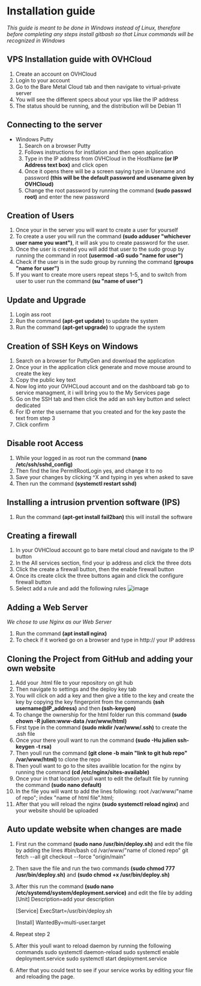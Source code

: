 # **Installation guide**

  *This guide is meant to be done in Windows instead of Linux, therefore before completing
  any steps install gitbash so that Linux commands will be recognized in Windows*
  
## VPS Installation guide with OVHCloud
  1. Create an account on OVHCloud
  2. Login to your account
  3. Go to the Bare Metal Cloud tab and then navigate to virtual-private server
  4. You will see the different specs about your vps like the IP address
  5. The status should be running, and the distribution will be Debian 11

## Connecting to the server
  - Windows Putty
       1. Search on a browser Putty
       2. Follows instructions for instllation and then open application
       3. Type in the IP address from OVHCloud in the HostName __(or IP Address text box)__ and click open
       4. Once it opens there will be a screen saying type in Usename and password 
          __(this will be the default password and usename given by OVHCloud)__
       5. Change the root password by running the command __(sudo passwd root)__ and enter the new password
  
## Creation of Users
  1. Once your in the server you will want to create a user for yourself
  2. To create a user you will run the command __(sudo adduser "whichever user name you want")__, it will ask
     you to create password for the user.
  3. Once the user is created you will add that user to the sudo group by
     running the command in root __(usermod -aG sudo "name for user")__
  4. Check if the user is in the sudo group by running the command __(groups "name for user")__
  5. If you want to create more users repeat steps 1-5, and to switch from user to user run
     the command __(su "name of user")__
           
## Update and Upgrade
  1. Login ass root
  2. Run the command __(apt-get update)__ to update the system
  3. Run the command __(apt-get upgrade)__ to upgrade the system
  
## Creation of SSH Keys on Windows
  1. Search on a browser for PuttyGen and download the application
  2. Once your in the application click generate and move mouse around to create the key
  3. Copy the public key text
  4. Now log into your OVHCLoud account and on the dashboard tab go to service managment, it i will
     bring you to the My Services page
  5. Go on the SSH tab and then click the add an ssh key button and select dedicated
  6. For ID enter the username that you created and for the key paste the text from step 3
  7. Click confirm
  
## Disable root Access
  1. While your logged in as root run the command __(nano /etc/ssh/sshd_config)__
  2. Then find the line PermitRootLogin yes, and change it to no
  3. Save your changes by clicking ^X and typing in yes when asked to save
  4. Then run the command __(systemctl restart sshd)__
  
## Installing a intrusion prvention software (IPS)
   1. Run the command __(apt-get install fail2ban)__ this will install the software
  
## Creating a firewall
  1. In your OVHCloud account go to bare metal cloud and navigate to the IP button
  2. In the All services section, find your ip address and click the three dots
  3. Click the create a firewall button, then the enable firewall button
  4. Once its create click the three buttons again and click the configure firewall button
  5. Select add a rule and add the following rules
       ![image](https://user-images.githubusercontent.com/82057989/166299099-8244071c-4072-4485-91b2-258915c066eb.png)

## Adding a Web Server
  *We chose to use Nginx as our Web Server*
  1. Run the command __(apt install nginx)__
  2. To check if it worked go on a browser and type in http:// your IP address

## Cloning the Project from GitHub and adding your own website
  1. Add your .html file to your repository on git hub
  2. Then navigate to settings and the deploy key tab
  3. You will click on add a key and then give a title to the key and 
     create the key by copying the key fingerprint from the commands __(ssh username@IP_address)__ and then __(ssh-keygen)__
  5. To change the ownership for the html folder run this command __(sudo chown -R julien:www-data /var/www/html)__
  6. First type in the command __(sudo mkdir /var/www/.ssh)__ to create the .ssh file
  7. Once your there youll want to run the command __(sudo -Hu julien ssh-keygen -t rsa)__
  8. Then youll run the command __(git clone -b main "link to git hub repo" /var/www/html)__ to clone the repo
  9. Then youll want to go to the sites availible location for the nginx by running the command
     __(cd /etc/nginx/sites-available)__
  6.  Once your in that location youll want to edit the default file by running the command __(sudo nano default)__
  7.  In the file you will want to add the lines following:
              root /var/www/"name of repo";
              index "name of html file".html;
  8. After that you will reload the nginx __(sudo systemctl reload nginx)__ and your website should be uploaded 


## Auto update website when changes are made
  1. First run the command __(sudo nano /usr/bin/deploy.sh)__ and edit the file by adding the lines
       #bin/bash
       cd /var/www/"name of cloned repo"
       git fetch --all
       git checkout --force "origin/main"
  2. Then save the file and run the two commands __(sudo chmod 777 /usr/bin/deploy.sh)__ and __(sudo chmod +x /usr/bin/deploy.sh)__
  3. After this run the command __(sudo nano /etc/systemd/system/deployment.service)__ and edit the file by adding
        [Unit]
        Description=add your description

        [Service]
        ExecStart=/usr/bin/deploy.sh

        [Install]
        WantedBy=multi-user.target
  4. Repeat step 2
  5. After this youll want to reload daemon  by running the following commands
         sudo systemctl daemon-reload
         sudo systemctl enable deployment.service
         sudo systemctl start deployment.service
  7. After that you could test to see if your service works by editing your file and reloading the page.
  
  
